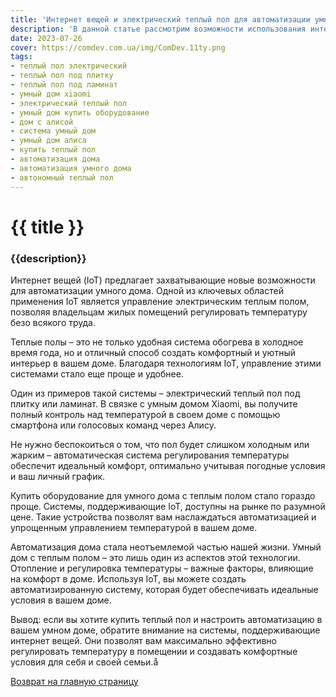 ```yaml
---
title: 'Интернет вещей и электрический теплый пол для автоматизации умного дома'
description: 'В данной статье рассмотрим возможности использования интернета вещей для управления электрическим теплым полом и регулировки температуры в помещении. Откройте для себя новые технологии в области автоматизации умного дома с теплыми полами под плитку и ламинат.'
date: 2023-07-26
cover: https://comdev.com.ua/img/ComDev.11ty.png
tags:
- теплый пол электрический
- теплый пол под плитку
- теплый пол под ламинат
- умный дом xiaomi
- электрический теплый пол
- умный дом купить оборудование
- дом с алисой
- система умный дом
- умный дом алиса
- купить теплый пол
- автоматизация дома
- автоматизация умного дома
- автономный теплый пол
---
```

# {{ title }}
### {{description}}

Интернет вещей (IoT) предлагает захватывающиe новые возможности для автоматизации умного дома. Одной из ключевых областей применения IoT является управление электрическим теплым полом, позволяя владельцам жилых помещений регулировать температуру безо всякого труда.

Теплые полы – это не только удобная система обогрева в холодное время года, но и отличный способ создать комфортный и уютный интерьер в вашем доме. Благодаря технологиям IoT, управление этими системами стало еще проще и удобнее.

Один из примеров такой системы – электрический теплый пол под плитку или ламинат. В связке с умным домом Xiaomi, вы получите полный контроль над температурой в своем доме с помощью смартфона или голосовых команд через Алису.

Не нужно беспокоиться о том, что пол будет слишком холодным или жарким – автоматическая система регулирования температуры обеспечит идеальный комфорт, оптимально учитывая погодные условия и ваш личный график.

Купить оборудование для умного дома с теплым полом стало гораздо проще. Системы, поддерживающие IoT, доступны на рынке по разумной цене. Такие устройства позволят вам наслаждаться автоматизацией и упрощенным управлением температурой в вашем доме.

Автоматизация дома стала неотъемлемой частью нашей жизни. Умный дом с теплым полом – это лишь один из аспектов этой технологии. Отопление и регулировка температуры – важные факторы, влияющие на комфорт в доме. Используя IoT, вы можете создать автоматизированную систему, которая будет обеспечивать идеальные условия в вашем доме.

Вывод: если вы хотите купить теплый пол и настроить автоматизацию в вашем умном доме, обратите внимание на системы, поддерживающие интернет вещей. Они позволят вам максимально эффективно регулировать температуру в помещении и создавать комфортные условия для себя и своей семьи.å

[Возврат на главную страницу](/)
